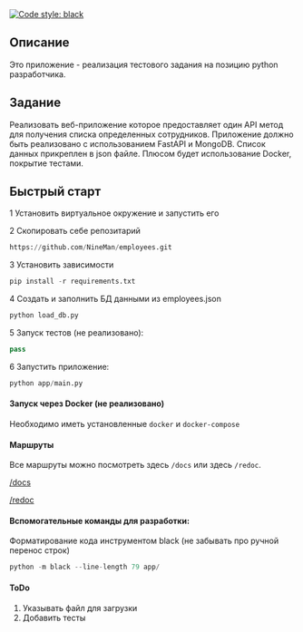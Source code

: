 <a href="https://github.com/psf/black">
<img alt="Code style: black" src="https://img.shields.io/badge/code%20style-black-000000.svg"></a>

Описание
----------
Это приложение - реализация тестового задания на позицию python разработчика.

Задание
---------
Реализовать веб-приложение которое предоставляет один API метод 
для получения списка определенных сотрудников. 
Приложение должно быть реализовано с использованием FastAPI и MongoDB.
Список данных прикреплен в json файле.
Плюсом будет использование Docker, покрытие тестами.


Быстрый старт
---------------

1 Установить виртуальное окружение и запустить его

2 Скопировать себе репозитарий

```python
https://github.com/NineMan/employees.git
```

3 Установить зависимости

```python
pip install -r requirements.txt
```

4 Создать и заполнить БД данными из employees.json

```python
python load_db.py
```

5 Запуск тестов (не реализовано):

```python
pass
```

6 Запустить приложение:

```python
python app/main.py
```

#### Запуск через Docker (не реализовано)

Необходимо иметь установленные ``docker`` и ``docker-compose``

#### Маршруты

Все маршруты можно посмотреть здесь ``/docs`` или здесь ``/redoc``.

[/docs](http://127.0.0.1:8000/docs)

[/redoc](http://127.0.0.1:8000/redoc)


#### Вспомогательные команды для разработки:

Форматирование кода инструментом black (не забывать про ручной перенос строк)

```python
python -m black --line-length 79 app/
```

#### ToDo

1) Указывать файл для загрузки
2) Добавить тесты
